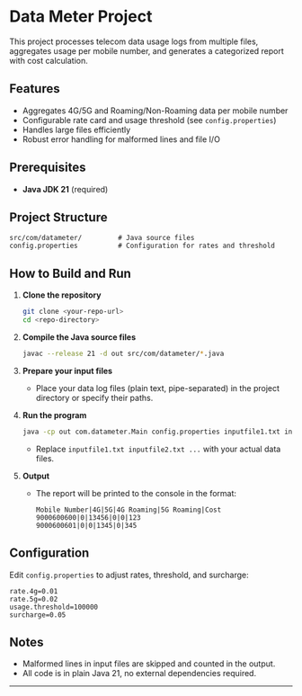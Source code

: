 # Data Meter Project

This project processes telecom data usage logs from multiple files, aggregates usage per mobile number, and generates a categorized report with cost calculation.

## Features

- Aggregates 4G/5G and Roaming/Non-Roaming data per mobile number
- Configurable rate card and usage threshold (see `config.properties`)
- Handles large files efficiently
- Robust error handling for malformed lines and file I/O

## Prerequisites

- **Java JDK 21** (required)

## Project Structure

```
src/com/datameter/         # Java source files
config.properties          # Configuration for rates and threshold
```

## How to Build and Run

1. **Clone the repository**

   ```sh
   git clone <your-repo-url>
   cd <repo-directory>
   ```

2. **Compile the Java source files**

   ```sh
   javac --release 21 -d out src/com/datameter/*.java
   ```

3. **Prepare your input files**

   - Place your data log files (plain text, pipe-separated) in the project directory or specify their paths.

4. **Run the program**

   ```sh
   java -cp out com.datameter.Main config.properties inputfile1.txt inputfile2.txt ...
   ```

   - Replace `inputfile1.txt inputfile2.txt ...` with your actual data files.

5. **Output**
   - The report will be printed to the console in the format:
     ```
     Mobile Number|4G|5G|4G Roaming|5G Roaming|Cost
     9000600600|0|13456|0|0|123
     9000600601|0|0|1345|0|345
     ```

## Configuration

Edit `config.properties` to adjust rates, threshold, and surcharge:

```
rate.4g=0.01
rate.5g=0.02
usage.threshold=100000
surcharge=0.05
```

## Notes

- Malformed lines in input files are skipped and counted in the output.
- All code is in plain Java 21, no external dependencies required.

---

 
 
